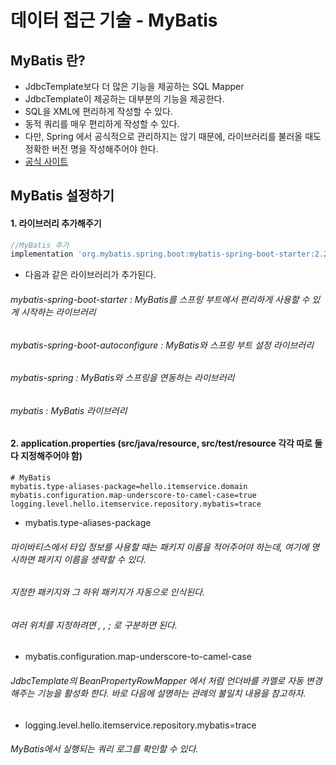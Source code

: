 # 데이터 접근 기술 - MyBatis

## MyBatis 란?
- JdbcTemplate보다 더 많은 기능을 제공하는 SQL Mapper
- JdbcTemplate이 제공하는 대부분의 기능을 제공한다.
- SQL을 XML에 편리하게 작성할 수 있다.
- 동적 쿼리를 매우 편리하게 작성할 수 있다.
- 다만, Spring 에서 공식적으로 관리하지는 않기 때문에, 라이브러리를 불러올 때도 정확한 버전 명을 작성해주어야 한다.
- [공식 사이트](https://mybatis.org/mybatis-3/ko/index.html)

## MyBatis 설정하기
#### 1. 라이브러리 추가해주기
```gradle
//MyBatis 추가
implementation 'org.mybatis.spring.boot:mybatis-spring-boot-starter:2.2.0' 
```
- 다음과 같은 라이브러리가 추가된다.
###### mybatis-spring-boot-starter : MyBatis를 스프링 부트에서 편리하게 사용할 수 있게 시작하는 라이브러리
###### mybatis-spring-boot-autoconfigure : MyBatis와 스프링 부트 설정 라이브러리
###### mybatis-spring : MyBatis와 스프링을 연동하는 라이브러리
###### mybatis : MyBatis 라이브러리
#### 2. application.properties (src/java/resource, src/test/resource 각각 따로 둘다 지정해주어야 함)
```properties
# MyBatis
mybatis.type-aliases-package=hello.itemservice.domain
mybatis.configuration.map-underscore-to-camel-case=true
logging.level.hello.itemservice.repository.mybatis=trace
```
- mybatis.type-aliases-package
###### 마이바티스에서 타입 정보를 사용할 때는 패키지 이름을 적어주어야 하는데, 여기에 명시하면 패키지 이름을 생략할 수 있다.
###### 지정한 패키지와 그 하위 패키지가 자동으로 인식된다.
###### 여러 위치를 지정하려면 , , ; 로 구분하면 된다.
- mybatis.configuration.map-underscore-to-camel-case
###### JdbcTemplate의 BeanPropertyRowMapper 에서 처럼 언더바를 카멜로 자동 변경해주는 기능을 활성화 한다. 바로 다음에 설명하는 관례의 불일치 내용을 참고하자.
- logging.level.hello.itemservice.repository.mybatis=trace
###### MyBatis에서 실행되는 쿼리 로그를 확인할 수 있다.
